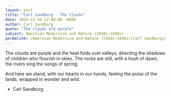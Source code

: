 ```yaml
---
layout: post
title: "Carl Sandburg - The Clouds"
date: 2024-12-30 12:00:00 -0000
author: Carl Sandburg
quote: "The clouds are purple"
subject: American Modernism and Nature (1910s–1930s)
permalink: /American Modernism and Nature (1910s–1930s)/Carl Sandburg/Carl Sandburg - The Clouds
---
```


The clouds are purple
and the heat folds 
ovel valleys, directing 
the shadows of children
who flourish in skies.
The rocks are still,
with a hush of dawn, 
the rivers sing 
the songs of spring.

And here we stand,
with our hearts in our hands,
feeling the pulse of the lands,
wrapped in wonder and wild.

- Carl Sandburg
